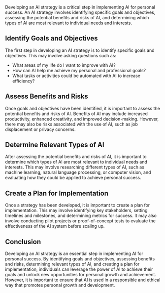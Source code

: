 
Developing an AI strategy is a critical step in implementing AI for personal success. An AI strategy involves identifying specific goals and objectives, assessing the potential benefits and risks of AI, and determining which types of AI are most relevant to individual needs and interests.

Identify Goals and Objectives
-----------------------------

The first step in developing an AI strategy is to identify specific goals and objectives. This may involve asking questions such as:

* What areas of my life do I want to improve with AI?
* How can AI help me achieve my personal and professional goals?
* What tasks or activities could be automated with AI to increase efficiency?

Assess Benefits and Risks
-------------------------

Once goals and objectives have been identified, it is important to assess the potential benefits and risks of AI. Benefits of AI may include increased productivity, enhanced creativity, and improved decision-making. However, there may also be risks associated with the use of AI, such as job displacement or privacy concerns.

Determine Relevant Types of AI
------------------------------

After assessing the potential benefits and risks of AI, it is important to determine which types of AI are most relevant to individual needs and interests. This may involve researching different types of AI, such as machine learning, natural language processing, or computer vision, and evaluating how they could be applied to achieve personal success.

Create a Plan for Implementation
--------------------------------

Once a strategy has been developed, it is important to create a plan for implementation. This may involve identifying key stakeholders, setting timelines and milestones, and determining metrics for success. It may also involve conducting pilot projects or proof-of-concept tests to evaluate the effectiveness of the AI system before scaling up.

Conclusion
----------

Developing an AI strategy is an essential step in implementing AI for personal success. By identifying goals and objectives, assessing benefits and risks, determining relevant types of AI, and creating a plan for implementation, individuals can leverage the power of AI to achieve their goals and unlock new opportunities for personal growth and achievement. However, it is important to ensure that AI is used in a responsible and ethical way that promotes personal growth and development.
